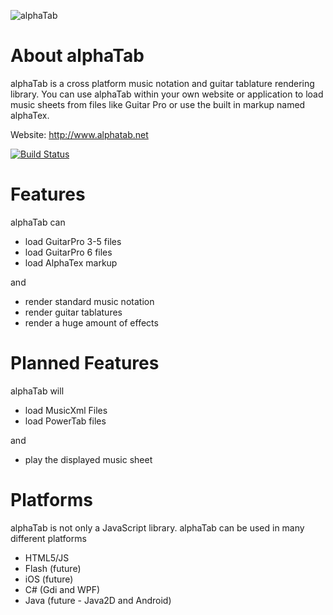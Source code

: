 ![alphaTab](https://raw.github.com/CoderLine/alphaTab/master/logo.png "alphaTab")

# About alphaTab
alphaTab is a cross platform music notation and guitar tablature rendering library. 
You can use alphaTab within your own website or application to load music sheets from files like Guitar Pro or use the built in markup named alphaTex.

Website: http://www.alphatab.net

[![Build Status](https://travis-ci.org/CoderLine/alphaTab.png?branch=master)](https://travis-ci.org/CoderLine/alphaTab)


# Features
alphaTab can

* load GuitarPro 3-5 files 
* load GuitarPro 6 files
* load AlphaTex markup

and 

* render standard music notation 
* render guitar tablatures
* render a huge amount of effects 

# Planned Features
alphaTab will 

* load MusicXml Files
* load PowerTab files

and

* play the displayed music sheet 

# Platforms
alphaTab is not only a JavaScript library. alphaTab can be used in many different platforms 

* HTML5/JS
* Flash (future)
* iOS (future)
* C# (Gdi and WPF)
* Java (future - Java2D and Android) 
